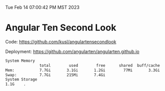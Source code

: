 Tue Feb 14 07:00:42 PM MST 2023

# Angular Ten Second Look

Code: https://github.com/kusl/angulartensecondlook

Deployment: https://github.com/angularten/angularten.github.io

```bash
System Memory
               total        used        free      shared  buff/cache   available
Mem:           7.7Gi       3.1Gi       1.2Gi        77Mi       3.3Gi       4.2Gi
Swap:          7.7Gi       215Mi       7.4Gi
System Storage
1.1G	.
```
